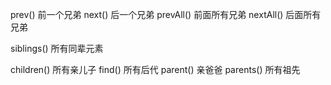prev()  前一个兄弟
next()  后一个兄弟
prevAll() 前面所有兄弟
nextAll() 后面所有兄弟

siblings() 所有同辈元素

children() 所有亲儿子
find() 所有后代
parent() 亲爸爸
parents() 所有祖先
